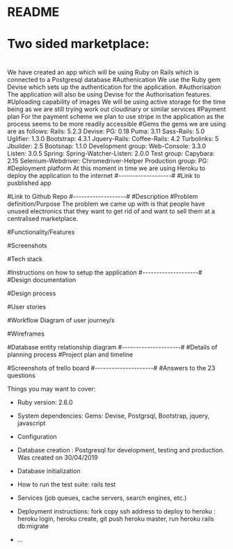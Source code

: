 # README

# Two sided marketplace:
#
We have created an app which will be using Ruby on Rails which is connected to a Postgresql database
#Authenication
We use the Ruby gem Devise which sets up the authentication for the application.
#Authorisation
The application will also be using Devise for the Authorisation features.
#Uploading capability of images
We will be using active storage for the time being as we are still trying work out cloudinary or similar services
#Payment plan
For the payment scheme we plan to use stripe in the application as the process seems to be more readily accessible
#Gems
the gems we are using are as follows:
Rails: 5.2.3
Devise: 
PG: 0.18
Puma: 3.11
Sass-Rails: 5.0
Uglifier: 1.3.0
Bootstrap: 4.3.1
Jquery-Rails: 
Coffee-Rails: 4.2
Turbolinks: 5
Jbuilder: 2.5
Bootsnap: 1.1.0
Development group:
Web-Console: 3.3.0
Listen: 3.0.5
Spring:
Spring-Watcher-Listen: 2.0.0
Test group:
Capybara: 2.15
Selenium-Webdriver:
Chromedriver-Helper
Production group:
PG:
#Deployment platform
At this moment in time we are using Heroku to deploy the application to the internet
#-------------------#
#Link to pusblished app



#Link to Github Repo
#-------------------#
#Description
#Problem definition/Purpose
The problem we came up with is that people have unused electronics that they want to get rid of and want to sell them at a centralised marketplace.

#Functionality/Features

#Screenshots

#Tech stack

#Instructions on how to setup the application
#--------------------#
#Design documentation

#Design process

#User stories

#Workflow Diagram of user journey/s

#Wireframes

#Database entity relationship diagram
#---------------------#
#Details of planning process
#Project plan and timeline

#Screenshots of trello board
#---------------------#
#Answers to the 23 questions







Things you may want to cover:

* Ruby version: 2.6.0
* System dependencies: 
Gems: Devise, Postgrsql, Bootstrap, jquery, javascript

* Configuration

* Database creation : Postgresql for development, testing and production. Was created on 30/04/2019

* Database initialization

* How to run the test suite: rails test

* Services (job queues, cache servers, search engines, etc.)

* Deployment instructions: fork copy ssh address
to deploy to heroku : heroku login, heroku create, git push heroku master, run heroku rails db:migrate

* ...
